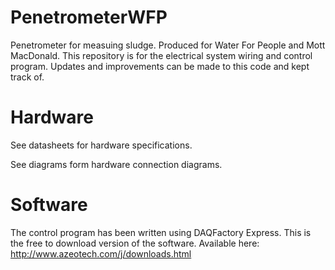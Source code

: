 # PenetrometerWFP
Penetrometer for measuing sludge. Produced for Water For People and Mott MacDonald.
This repository is for the electrical system wiring and control program.
Updates and improvements can be made to this code and kept track of.

# Hardware
See datasheets for hardware specifications.

See diagrams form hardware connection diagrams.

# Software
The control program has been written using DAQFactory Express.
This is the free to download version of the software.
Available here:
http://www.azeotech.com/j/downloads.html




